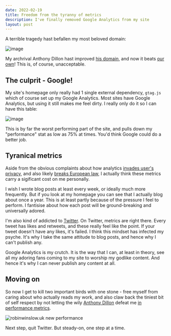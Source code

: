 ```yaml
---
date: 2022-02-19
title: Freedom from the tyranny of metrics
description: I've finally removed Google Analytics from my site
layout: post
---
```

 
A terrible tragedy hast befallen my most beloved domain:

![image](https://user-images.githubusercontent.com/519935/154802582-0584f7e9-ed64-4f50-835b-84ef54c61bb2.png)

My archrival Anthony Dillon hast improved [his domain](https://anthonydillon.com), and now it beats [our own](https://robinwinslow.uk)! This is, of course, unacceptable.

The culprit - Google!
---

My site's homepage only really had 1 single external dependency, `gtag.js` which of course set up my Google Analytics. Most sites have Google Analytics, but using it still makes me feel dirty. I really only do it so I can have this table:

![image](https://user-images.githubusercontent.com/519935/154801928-683b8401-8e2e-445d-94e1-aeae2699e475.png)

This is by far the worst performing part of the site, and pulls down my "performance" stat as low as 75% at times. You'd think Google could do a better job.

Tyranical metrics
---

Aside from the obvious complaints about how analytics [invades user's privacy](https://www.reuters.com/article/us-alphabet-google-privacy-lawsuit-idUSKBN23933H), and also likely [breaks European law](https://www.cpomagazine.com/cyber-security/france-finds-google-analytics-to-be-in-violation-of-gdpr-due-to-overseas-data-transfers/), I actually think these metrics carry a sigificant cost on me personally.

I wish I wrote blog posts at least every week, or ideally much more frequently. But if you look at my homepage you can see that I actually blog about once a year. This is at least partly because of the pressure I feel to perform. I fantisise about how each post will be ground-breaking and universally adored.

I'm also kind of addicted to [Twitter](https://twitter.com/nottrobin). On Twitter, metrics are right there. Every tweet has likes and retweets, and these really feel like the point. If your tweet doesn't have any likes, it's failed. I think this mindset has infected my psyche. It's why I take the same attitude to blog posts, and hence why I can't publish any.

Google Analytics is my crutch. It is the way that I can, at least in theory, see all my adoring fans coming to my site to worship my godlike content. And hence it's why I can never publish any content at all.

Moving on
---

So now I get to kill two important birds with one stone - free myself from caring about who actually reads my work, and also claw back the tiniest bit of self respect by not letting the wily [Anthony Dillon](https://anthonydillon.com) defeat me [in performance metrics](https://www.dareboost.com/en/comparison?reportIds=a_2621142e310b60b7e1a27376a&reportIds=a_2621142e310b60b7e1a27376b).

![robinwinslow.uk new performance](https://user-images.githubusercontent.com/519935/154802472-bca15264-fe7d-44aa-9023-a752bf8741a6.png)

Next step, quit Twitter. But steady-on, one step at a time.
